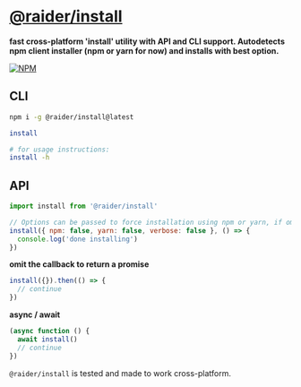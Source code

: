 # [@raider/install](https://npmjs.com/package/@raider/install)

**fast cross-platform 'install' utility with API and CLI support. Autodetects npm client installer (npm or yarn for now) and installs with best option.**

[![NPM](https://nodei.co/npm/install.png?stars=true&downloads=true)](https://nodei.co/npm/install/)

## CLI

```bash
npm i -g @raider/install@latest

install

# for usage instructions:
install -h
```

## API

```js
import install from '@raider/install'

// Options can be passed to force installation using npm or yarn, if omitted, they will be autodetected on the system (yarn takes precedence).
install({ npm: false, yarn: false, verbose: false }, () => {
  console.log('done installing')
})
```

**omit the callback to return a promise**

```js
install({}).then(() => {
  // continue
})
```

**async / await**

```js
(async function () {
  await install()
  // continue
})
```

`@raider/install` is tested and made to work cross-platform.

